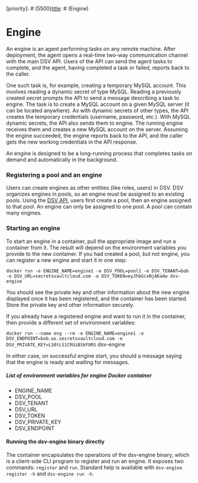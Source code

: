 [title]: # (Engine)
[tags]: # (DevOps Secrets Vault,DSV,)
[priority]: # (5500)[title]: # (Engine)

# Engine

An engine is an agent performing tasks on any remote machine. After deployment, the agent opens a real-time two-way communication channel with the main DSV
API. Users of the API can send the agent tasks to complete, and the agent, having completed a task or failed, reports back to the caller.

One such task is, for example, creating a temporary MySQL account.
This involves reading a dynamic secret of type MySQL. Reading a previously created secret prompts the API to send a message describing
a task to engine. The task is to create a MySQL account on a given MySQL server (it can be located anywhere). As with dynamic secrets of other types,
the API creates the temporary credentials (username, password, etc.). With MySQL dynamic secrets, the API also sends them to engine. The running engine receives
them and creates a new MySQL account on the server. Assuming the engine succeeded, the engine reports back to the API, and the caller gets the new working credentials
in the API response.


An engine is designed to be a long-running process that completes tasks on demand and automatically in the background.

### Registering a pool and an engine

Users can create engines as other entities (like roles, users) in DSV. DSV organizes engines in pools, so an engine must be assigned to an existing pools.
Using the [DSV API](https://dsv.thycotic.com/api/index.html), users first create a pool, then an engine assigned to that pool. An engine can only be assigned to one pool. A pool can contain many engines.


### Starting an engine

To start an engine in a container, pull the appropriate image and run a container from it. The result will depend on the
environment variables you provide to the new container.
If you had created a pool, but not engine, you can register a new engine and start it in one step:

`docker run -e ENGINE_NAME=engine1 -e DSV_POOL=pool1 -e DSV_TENANT=bob -e DSV_URL=secretsvaultcloud.com -e DSV_TOKEN=eyJhbGcxNjAKadw dsv-engine`

You should see the private key and other information about the new engine displayed once it has been registered,
and the container has been started. Store the private key and other information securely.

If you already have a registered engine and want to run it in the container, then provide a different set of environment variables:

`docker run --name eng --rm -e ENGINE_NAME=engine1 -e DSV_ENDPOINT=bob.ws.secretsvaultcloud.com -e DSV_PRIVATE_KEY=LS0tLS1CRUiBSkFURS` dsv-engine

In either case, on successful engine start, you should a message saying that the engine is ready and waiting for messages.

##### List of environment variables for engine Docker container
- ENGINE_NAME
- DSV_POOL
- DSV_TENANT
- DSV_URL
- DSV_TOKEN
- DSV_PRIVATE_KEY
- DSV_ENDPOINT

#### Running the dsv-engine binary directly

The container encapsulates the operations of the dsv-engine binary, which is a client-side CLI program to register and run an engine.
It exposes two commands: `register` and `run`.
Standard help is available with `dsv-engine register -h` and `dsv-engine run -h`.
